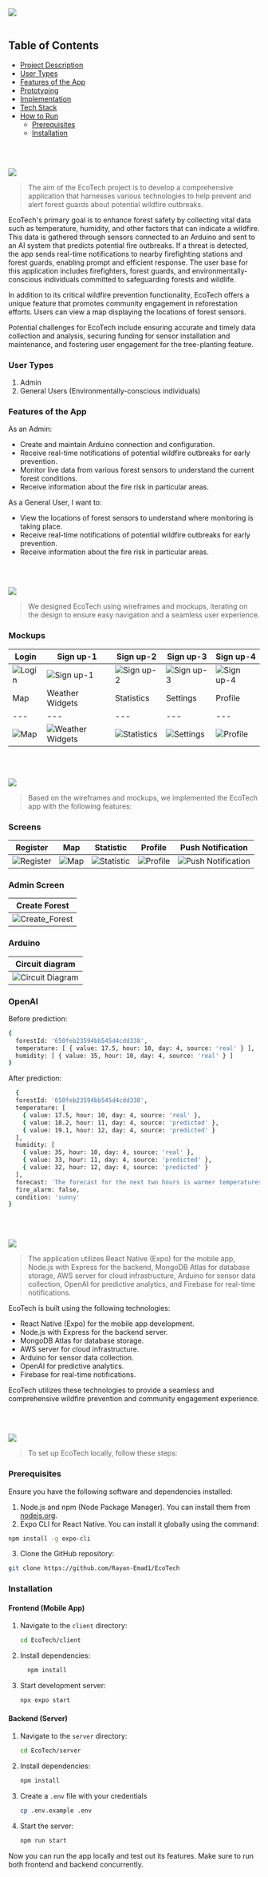 
<img src="./readme/title1.svg"/> 
<br><br> 


## Table of Contents
- [Project Description](#project-description)
- [User Types](#user-types)
- [Features of the App](#features-of-the-app)
- [Prototyping](#prototyping)
- [Implementation](#implementation)
- [Tech Stack](#tech-stack)
- [How to Run](#how-to-run)
  - [Prerequisites](#prerequisites)
  - [Installation](#installation)


<br><br>  

<!-- Project Description -->
<a name="project-description"></a>
<img src="./readme/title2.svg"/> 


> The aim of the EcoTech project is to develop a comprehensive application that harnesses various technologies to help prevent and alert forest guards about potential wildfire outbreaks. 



EcoTech's primary goal is to enhance forest safety by collecting vital data such as temperature, humidity, and other factors that can indicate a wildfire. This data is gathered through sensors connected to an Arduino and sent to an AI system that predicts potential fire outbreaks. If a threat is detected, the app sends real-time notifications to nearby firefighting stations and forest guards, enabling prompt and efficient response. The user base for this application includes firefighters, forest guards, and environmentally-conscious individuals committed to safeguarding forests and wildlife. 

In addition to its critical wildfire prevention functionality, EcoTech offers a unique feature that promotes community engagement in reforestation efforts. Users can view a map displaying the locations of forest sensors. 

Potential challenges for EcoTech include ensuring accurate and timely data collection and analysis, securing funding for sensor installation and maintenance, and fostering user engagement for the tree-planting feature. 


### User Types 

1. Admin 
2. General Users (Environmentally-conscious individuals)

### Features of the App 

As an Admin: 

- Create and maintain Arduino connection and configuration. 
- Receive real-time notifications of potential wildfire outbreaks for early prevention.   
- Monitor live data from various forest sensors to understand the current forest conditions. 
- Receive information about the fire risk in particular areas. 

As a General User, I want to: 

- View the locations of forest sensors to understand where monitoring is taking place. 
- Receive real-time notifications of potential wildfire outbreaks for early prevention. 
- Receive information about the fire risk in particular areas. 

<br><br> 

 
<a name="prototyping"></a>
<img src="./readme/title3.svg"/>


> We designed EcoTech using wireframes and mockups, iterating on the design to ensure easy navigation and a seamless user experience. 


### Mockups 

| Login  | Sign up-1 | Sign up-2 | Sign up-3 | Sign up-4 | 
| ---| ---| ---| ---| ---|
| ![Login](./readme/demo/login.png) | ![Sign up-1](./readme/demo/SIgn-up-1.png)  | ![Sign up-2](./readme/demo/Sign-up-2.png) | ![Sign up-3](./readme/demo/Sign-up-3.png) | ![Sign up-4](./readme/demo/Sign-up-4.png) | 
| Map  | Weather Widgets | Statistics | Settings | Profile | 
| ---| ---| ---| ---| ---|
| ![Map](./readme/demo/Map.png) | ![ Weather Widgets](./readme/demo/Widgets.png)  | ![Statistics](./readme/demo/Statistics.png) | ![Settings](./readme/demo/Settings.png) | ![Profile](./readme/demo/Profile.png) | 

<br><br> 


<a name="implementation" ></a>
<img src="./readme/title4.svg"/>


> Based on the wireframes and mockups, we implemented the EcoTech app with the following features: 


### Screens 

| Register  | Map | Statistic | Profile | Push Notification | 
| ---| ---| ---| ---| ---|
| ![Register](https://github.com/Rayan-Emad1/EcoTech/blob/main/readme/demo/Register.GIF) | ![Map](https://github.com/Rayan-Emad1/EcoTech/blob/main/readme/demo/Map.GIF)  | ![Statistic](https://github.com/Rayan-Emad1/EcoTech/blob/main/readme/demo/Statistics.GIF) | ![Profile](https://github.com/Rayan-Emad1/EcoTech/blob/main/readme/demo/Profile.GIF) | ![Push Notification](https://github.com/Rayan-Emad1/EcoTech/blob/main/readme/demo/Push%20Notification.GIF) | 

### Admin Screen

| Create Forest |
---|
| ![Create_Forest](https://github.com/Rayan-Emad1/EcoTech/blob/main/readme/demo/Admin.GIF) |


### Arduino

| Circuit diagram |
---|
| ![Circuit Diagram](readme/Circuit.jpg) |

### OpenAI
 
Before prediction:
```sh
{
  forestId: '650feb23594bb545d4cdd338',
  temperature: [ { value: 17.5, hour: 10, day: 4, source: 'real' } ],
  humidity: [ { value: 35, hour: 10, day: 4, source: 'real' } ]
}
```
After prediction: 
```sh 
  {
  forestId: '650feb23594bb545d4cdd338',
  temperature: [
    { value: 17.5, hour: 10, day: 4, source: 'real' },
    { value: 18.2, hour: 11, day: 4, source: 'predicted' },
    { value: 19.1, hour: 12, day: 4, source: 'predicted' }
  ],
  humidity: [
    { value: 35, hour: 10, day: 4, source: 'real' },
    { value: 33, hour: 11, day: 4, source: 'predicted' },
    { value: 32, hour: 12, day: 4, source: 'predicted' }
  ],
  forecast: 'The forecast for the next two hours is warmer temperatures and lower humidity. The temperature is expected to reach a high of 19.1°C, with a humidity of 32%. Conditions are expected to be sunny.',
  fire_alarm: false,
  condition: 'sunny'
}

```

<br><br> 


<a name="tech-stack" ></a>
<img src="./readme/title5.svg"/>
> The application utilizes React Native (Expo) for the mobile app, Node.js with Express for the backend, MongoDB Atlas for database storage, AWS server for cloud infrastructure, Arduino for sensor data collection, OpenAI for predictive analytics, and Firebase for real-time notifications. 


EcoTech is built using the following technologies: 

- React Native (Expo) for the mobile app development.   
- Node.js with Express for the backend server. 
- MongoDB Atlas for database storage. 
- AWS server for cloud infrastructure.    
- Arduino for sensor data collection. 
- OpenAI for predictive analytics. 
- Firebase for real-time notifications. 

EcoTech utilizes these technologies to provide a seamless and comprehensive wildfire prevention and community engagement experience. 

<br><br> 

<a name="how-to-run" ></a>
<img src="./readme/title6.svg"/> 


> To set up EcoTech locally, follow these steps: 


### Prerequisites 

Ensure you have the following software and dependencies installed: 

1. Node.js and npm (Node Package Manager). You can install them from [nodejs.org](https://nodejs.org/). 
2. Expo CLI for React Native. You can install it globally using the command: 

```sh 
npm install -g expo-cli 
```
3. Clone the GitHub repository: 

```sh 
git clone https://github.com/Rayan-Emad1/EcoTech  
```


### Installation 



#### Frontend (Mobile App) 


1. Navigate to the `client` directory: 

   ```bash  
   cd EcoTech/client 
   ``` 
2. Install dependencies:  

   ```bash  
     npm install 
   ``` 
3. Start development server: 

   ```bash  
   npx expo start  
   ``` 

#### Backend (Server) 

1. Navigate to the `server` directory: 

   ```bash 
   cd EcoTech/server 
   ``` 

2. Install dependencies: 

   ```bash   
   npm install 
   ```  

3. Create a `.env` file with your credentials

   ```bash  
   cp .env.example .env
   ``` 
  
4. Start the server: 

   ```bash 
   npm run start 
   ``` 

Now you can run the app locally and test out its features. Make sure to run both frontend and backend concurrently. 

